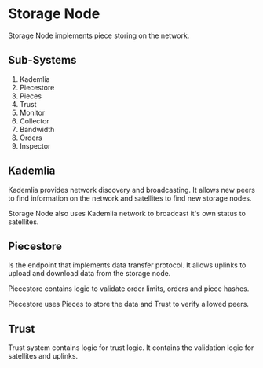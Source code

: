 # Storage Node

Storage Node implements piece storing on the network.

## Sub-Systems

1. Kademlia
1. Piecestore
1. Pieces
1. Trust
1. Monitor
1. Collector
1. Bandwidth
1. Orders
1. Inspector

## Kademlia

Kademlia provides network discovery and broadcasting. It allows new peers to find information on the network and satellites to find new storage nodes.

Storage Node also uses Kademlia network to broadcast it's own status to satellites.

## Piecestore

Is the endpoint that implements data transfer protocol. It allows uplinks to upload and download data from the storage node.

Piecestore contains logic to validate order limits, orders and piece hashes.

Piecestore uses Pieces to store the data and Trust to verify allowed peers.

## Trust

Trust system contains logic for trust logic. It contains the validation logic for satellites and uplinks.
